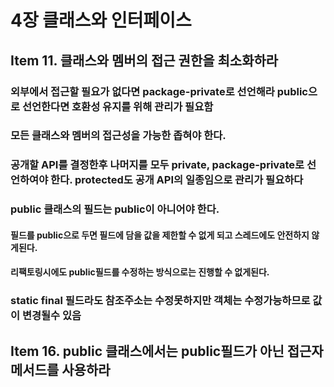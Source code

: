 # 4장 클래스와 인터페이스

## Item 11. 클래스와 멤버의 접근 권한을 최소화하라
### 외부에서 접근할 필요가 없다면 package-private로 선언해라 public으로 선언한다면 호환성 유지를 위해 관리가 필요함
### 모든 클래스와 멤버의 접근성을 가능한 좁혀야 한다.
### 공개할 API를 결정한후 나머지를 모두 private, package-private로 선언하여야 한다. protected도 공개 API의 일종임으로 관리가 필요하다
### public 클래스의 필드는 public이 아니어야 한다.
#### 필드를 public으로 두면 필드에 담을 값을 제한할 수 없게 되고 스레드에도 안전하지 않게된다.
#### 리팩토링시에도 public필드를 수정하는 방식으로는 진행할 수 없게된다.
### static final 필드라도 참조주소는 수정못하지만 객체는 수정가능하므로 값이 변경될수 있음

## Item 16. public 클래스에서는 public필드가 아닌 접근자 메서드를 사용하라
## 
